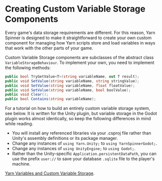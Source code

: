 # Creating Custom Variable Storage Components

Every game's data storage requirements are different. For this reason, Yarn Spinner is designed to make it straightforward to create your own custom component for managing how Yarn scripts store and load variables in ways that work with the other parts of your game. 

Custom Variable Storage components are subclasses of the abstract class `VariableStorageBehaviour`. To implement your own, you need to implement the following methods:

```csharp
public bool TryGetValue<T>(string variableName, out T result);
public void SetValue(string variableName, string stringValue);
public void SetValue(string variableName, float floatValue);
public void SetValue(string variableName, bool boolValue);
public void Clear();
public bool Contains(string variableName);
```

For a tutorial on how to build an entirely custom variable storage system, see below. It is written for the Unity plugin, but variable storage in the Godot plugin works almost identically, so keep the following differences in mind while reading. 

* You will install any referenced libraries via your .csproj file rather than Unity's assembly definitions or its package manager.
* Change any instances of `using Yarn.Unity;` to `using YarnSpinnerGodot;`.
* Change any instances of `using UnityEngine;` to `using Godot;`.
* Rather than the Unity-specific `Application.persistentDataPath`, you can use the prefix `user://` to save your database `.sqlite` file to the player's machine. 

[Yarn Variables and Custom Variable Storage](../../../guides/yarn-variables-and-variable-storage.md).